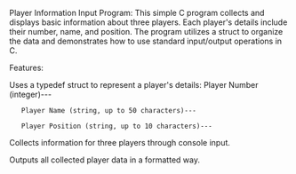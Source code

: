 Player Information Input Program: This simple C program collects and displays basic information about three players. Each player's details include their number, name, and position. The program utilizes a struct to organize the data and demonstrates how to use standard input/output operations in C.

Features:

 Uses a typedef struct to represent a player's details:
       Player Number (integer)---
       
       Player Name (string, up to 50 characters)---
       
       Player Position (string, up to 10 characters)---
       
Collects information for three players through console input.

Outputs all collected player data in a formatted way.
